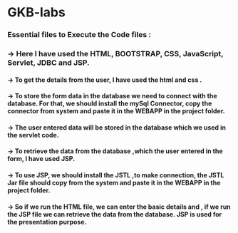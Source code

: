 # GKB-labs
### Essential files to Execute the Code files :
### -> Here I have used the HTML, BOOTSTRAP, CSS, JavaScript, Servlet, JDBC and JSP.
#### -> To get the details from the user, I have used the html and css . 
#### -> To store the form data in the database we need to connect with the database. For that, we should install the mySql Connector, copy the connector from system and paste it in the WEBAPP in the project folder.
#### -> The user entered data will be stored in the database which we used in the servlet code.
#### -> To retrieve the data from the database ,which the user entered in the form, I have used JSP.
#### -> To use JSP, we should install the JSTL ,to make connection, the JSTL Jar file should copy from the system and paste it in the WEBAPP in the project folder.
#### -> So if we run the HTML file, we can enter the basic details and , if we run the JSP file we can retrieve the data from the database. JSP is used for the presentation purpose.

